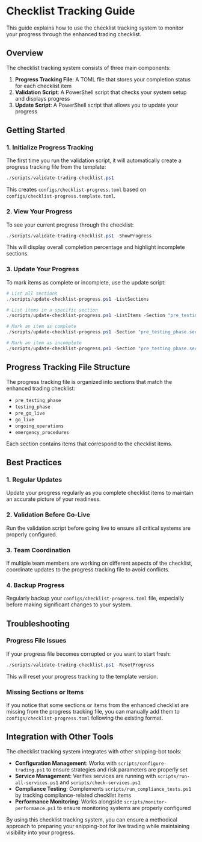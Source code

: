 # Checklist Tracking Guide

This guide explains how to use the checklist tracking system to monitor your progress through the enhanced trading checklist.

## Overview

The checklist tracking system consists of three main components:

1. **Progress Tracking File**: A TOML file that stores your completion status for each checklist item
2. **Validation Script**: A PowerShell script that checks your system setup and displays progress
3. **Update Script**: A PowerShell script that allows you to update your progress

## Getting Started

### 1. Initialize Progress Tracking

The first time you run the validation script, it will automatically create a progress tracking file from the template:

```powershell
./scripts/validate-trading-checklist.ps1
```

This creates `configs/checklist-progress.toml` based on `configs/checklist-progress.template.toml`.

### 2. View Your Progress

To see your current progress through the checklist:

```powershell
./scripts/validate-trading-checklist.ps1 -ShowProgress
```

This will display overall completion percentage and highlight incomplete sections.

### 3. Update Your Progress

To mark items as complete or incomplete, use the update script:

```powershell
# List all sections
./scripts/update-checklist-progress.ps1 -ListSections

# List items in a specific section
./scripts/update-checklist-progress.ps1 -ListItems -Section "pre_testing_phase.security_setup"

# Mark an item as complete
./scripts/update-checklist-progress.ps1 -Section "pre_testing_phase.security_setup" -Item "configure_secure_key_storage" -Complete

# Mark an item as incomplete
./scripts/update-checklist-progress.ps1 -Section "pre_testing_phase.security_setup" -Item "setup_firewall_rules" -Incomplete
```

## Progress Tracking File Structure

The progress tracking file is organized into sections that match the enhanced trading checklist:

- `pre_testing_phase`
- `testing_phase`
- `pre_go_live`
- `go_live`
- `ongoing_operations`
- `emergency_procedures`

Each section contains items that correspond to the checklist items.

## Best Practices

### 1. Regular Updates
Update your progress regularly as you complete checklist items to maintain an accurate picture of your readiness.

### 2. Validation Before Go-Live
Run the validation script before going live to ensure all critical systems are properly configured.

### 3. Team Coordination
If multiple team members are working on different aspects of the checklist, coordinate updates to the progress tracking file to avoid conflicts.

### 4. Backup Progress
Regularly backup your `configs/checklist-progress.toml` file, especially before making significant changes to your system.

## Troubleshooting

### Progress File Issues
If your progress file becomes corrupted or you want to start fresh:

```powershell
./scripts/validate-trading-checklist.ps1 -ResetProgress
```

This will reset your progress tracking to the template version.

### Missing Sections or Items
If you notice that some sections or items from the enhanced checklist are missing from the progress tracking file, you can manually add them to `configs/checklist-progress.toml` following the existing format.

## Integration with Other Tools

The checklist tracking system integrates with other snipping-bot tools:

- **Configuration Management**: Works with `scripts/configure-trading.ps1` to ensure strategies and risk parameters are properly set
- **Service Management**: Verifies services are running with `scripts/run-all-services.ps1` and `scripts/check-services.ps1`
- **Compliance Testing**: Complements `scripts/run_compliance_tests.ps1` by tracking compliance-related checklist items
- **Performance Monitoring**: Works alongside `scripts/monitor-performance.ps1` to ensure monitoring systems are properly configured

By using this checklist tracking system, you can ensure a methodical approach to preparing your snipping-bot for live trading while maintaining visibility into your progress.